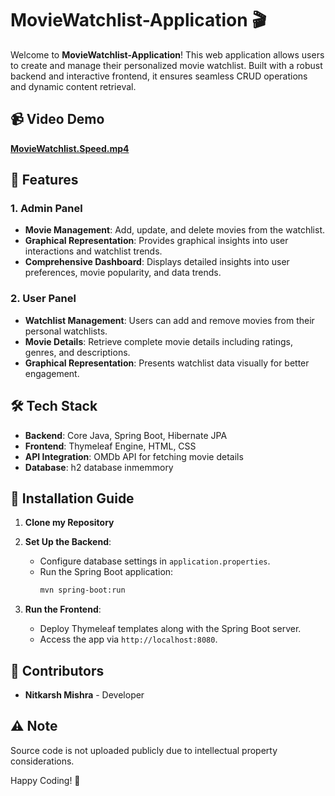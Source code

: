 # MovieWatchlist-Application 🎬
Welcome to **MovieWatchlist-Application**! This web application allows users to create and manage their personalized movie watchlist. Built with a robust backend and interactive frontend, it ensures seamless CRUD operations and dynamic content retrieval.

## 📹 Video Demo
[**MovieWatchlist.Speed.mp4**](https://github.com/user-attachments/assets/48e713a0-e7f9-4022-bb2a-17d803bcad58)

## 🎥 Features

### 1. Admin Panel
- **Movie Management**: Add, update, and delete movies from the watchlist.
- **Graphical Representation**: Provides graphical insights into user interactions and watchlist trends.
- **Comprehensive Dashboard**: Displays detailed insights into user preferences, movie popularity, and data trends.

### 2. User Panel
- **Watchlist Management**: Users can add and remove movies from their personal watchlists.
- **Movie Details**: Retrieve complete movie details including ratings, genres, and descriptions.
- **Graphical Representation**: Presents watchlist data visually for better engagement.

## 🛠️ Tech Stack
- **Backend**: Core Java, Spring Boot, Hibernate JPA
- **Frontend**: Thymeleaf Engine, HTML, CSS
- **API Integration**: OMDb API for fetching movie details
- **Database**: h2 database inmemmory

## 🚀 Installation Guide
1. **Clone my Repository**
   
2. **Set Up the Backend**:
   - Configure database settings in `application.properties`.
   - Run the Spring Boot application:
     ```sh
     mvn spring-boot:run
     ```
3. **Run the Frontend**:
   - Deploy Thymeleaf templates along with the Spring Boot server.
   - Access the app via `http://localhost:8080`.

## 👥 Contributors
- **Nitkarsh Mishra** - Developer

## ⚠️ Note
Source code is not uploaded publicly due to intellectual property considerations.

Happy Coding! 🚀

